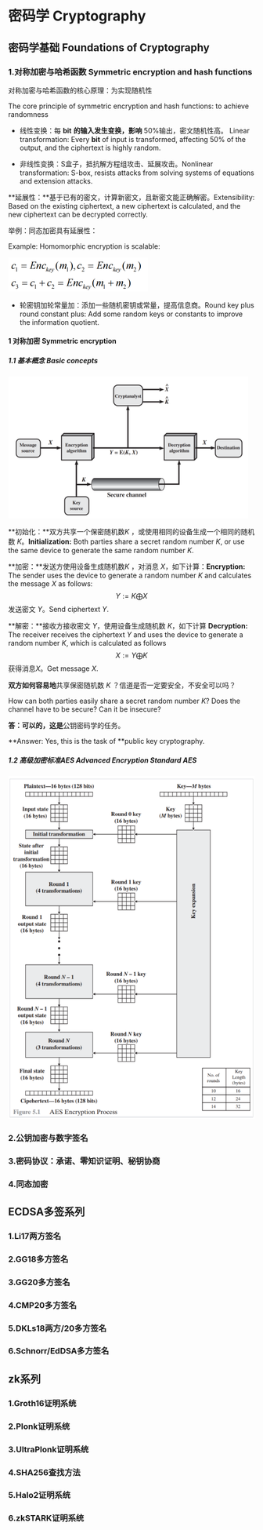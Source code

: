 # 密码学 Cryptography

## 密码学基础 Foundations of Cryptography



### 1.对称加密与哈希函数 Symmetric encryption and hash functions

对称加密与哈希函数的核心原理：为实现随机性 

The core principle of symmetric encryption and hash functions: to achieve randomness

- 线性变换：每 **bit** **的输入发生变换，影响** 50%输出，密文随机性高。 Linear transformation: Every **bit** of input is transformed, affecting 50% of the output, and the ciphertext is highly random.

- 非线性变换：S盒子，抵抗解方程组攻击、延展攻击。Nonlinear transformation: S-box, resists attacks from solving systems of equations and extension attacks.

​		**延展性：**基于已有的密文，计算新密文，且新密文能正确解密。Extensibility: Based on the existing ciphertext, a new ciphertext is calculated, and the new ciphertext can be decrypted correctly.

举例：同态加密具有延展性：

Example: Homomorphic encryption is scalable:

<img src="images/image-20240716224244840.png" alt="image-20240716224244840" style="zoom:50%;" />

- 轮密钥加轮常量加：添加一些随机密钥或常量，提高信息商。Round key plus round constant plus: Add some random keys or constants to improve the information quotient.

#### 1 对称加密 Symmetric encryption

##### 1.1 基本概念 Basic concepts

<img src="images/image-20240716224706741.png" alt="image-20240716224706741"  />

**初始化：**双方共享一个保密随机数$K$ ，或使用相同的设备生成一个相同的随机数 $K$。**Initialization:** Both parties share a secret random number $K$, or use the same device to generate the same random number $K$.

**加密：**发送方使用设备生成随机数$K$ ，对消息 $X$，如下计算：**Encryption:** The sender uses the device to generate a random number $K$ and calculates the message $X$ as follows:
$$
Y:=K\bigoplus X
$$
发送密文 $Y$。Send ciphertext $Y$.

**解密：**接收方接收密文 $Y$，使用设备生成随机数 $K$，如下计算 **Decryption:** The receiver receives the ciphertext $Y$ and uses the device to generate a random number $K$, which is calculated as follows
$$
X:=Y\bigoplus K
$$
获得消息$X$。Get message $X$.

**双方如何容易地**共享保密随机数 *K* ？信道是否一定要安全，不安全可以吗？

How can both parties easily share a secret random number *K*? Does the channel have to be secure? Can it be insecure?

**答：可以的，这是**公钥密码学的任务。

**Answer: Yes, this is the task of **public key cryptography.

##### 1.2 高级加密标准AES  Advanced Encryption Standard AES



![image-20240716232313143](images/image-20240716232313143.png)



### 2.公钥加密与数字签名







### 3.密码协议：承诺、零知识证明、秘钥协商



### 4.同态加密



## ECDSA多签系列

### 1.Li17两方签名



 ### 2.GG18多方签名



### 3.GG20多方签名



### 4.CMP20多方签名



### 5.DKLs18两方/20多方签名



### 6.Schnorr/EdDSA多方签名



## zk系列

### 1.Groth16证明系统



### 2.Plonk证明系统



### 3.UltraPlonk证明系统



### 4.SHA256查找方法



### 5.Halo2证明系统



### 6.zkSTARK证明系统



